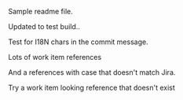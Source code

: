 Sample readme file.

Updated to test build..

Test for I18N chars in the commit message.

Lots of work item references

And a references with case that doesn't match Jira.

Try a work item looking reference that doesn't exist

